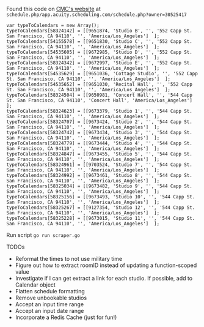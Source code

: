 
Found this code on [CMC's website](https://sfcmc.org/events/event-space-rentals/) at `schedule.php/app.acuity.scheduling.com/schedule.php?owner=30525417`

```
var typeToCalendars = new Array();
typeToCalendars[58324142] = [[9651874, 'Studio B', '', '552 Capp St. San Francisco, CA 94110', '', 'America/Los_Angeles']  ];
typeToCalendars[54155578] = [[9651830, 'Studio C', '', '552 Capp St. San Francisco, CA 94110', '', 'America/Los_Angeles']  ];
typeToCalendars[54535605] = [[9672985, 'Studio D', '', '552 Capp St. San Francisco, CA 94110', '', 'America/Los_Angeles']  ];
typeToCalendars[58324342] = [[9672997, 'Studio E', '', '552 Capp St. San Francisco, CA 94110', '', 'America/Los_Angeles']  ];
typeToCalendars[54535629] = [[9651036, 'Cottage Studio', '', '552 Capp St. San Francisco, CA 94110', '', 'America/Los_Angeles']  ];
typeToCalendars[54535652] = [[9651030, 'Recital Hall', '', '552 Capp St. San Francisco, CA 94110', '', 'America/Los_Angeles']  ];
typeToCalendars[58324504] = [[9650981, 'Concert Hall', '', '544 Capp St. San Francisco, CA 94110', 'Concert Hall', 'America/Los_Angeles']  ];
typeToCalendars[58324623] = [[9673379, 'Studio 1', '', '544 Capp St. San Francisco, CA 94110', '', 'America/Los_Angeles']  ];
typeToCalendars[58324707] = [[9673424, 'Studio 2', '', '544 Capp St. San Francisco, CA 94110', '', 'America/Los_Angeles']  ];
typeToCalendars[58324742] = [[9673434, 'Studio 3', '', '544 Capp St. San Francisco, CA 94110', '', 'America/Los_Angeles']  ];
typeToCalendars[58324779] = [[9673444, 'Studio 4', '', '544 Capp St. San Francisco, CA 94110', '', 'America/Los_Angeles']  ];
typeToCalendars[58324847] = [[9673455, 'Studio 5', '', '544 Capp St. San Francisco, CA 94110', '', 'America/Los_Angeles']  ];
typeToCalendars[58324961] = [[9703524, 'Studio 7', '', '544 Capp St. San Francisco, CA 94110', '', 'America/Los_Angeles']  ];
typeToCalendars[58324992] = [[9673461, 'Studio 8', '', '544 Capp St. San Francisco, CA 94110', '', 'America/Los_Angeles']  ];
typeToCalendars[58325034] = [[9673482, 'Studio 9', '', '544 Capp St. San Francisco, CA 94110', '', 'America/Los_Angeles']  ];
typeToCalendars[58325156] = [[9673493, 'Studio 10', '', '544 Capp St. San Francisco, CA 94110', '', 'America/Los_Angeles']  ];
typeToCalendars[58325267] = [[9127354, 'Studio 12', '', '544 Capp St. San Francisco, CA 94110', '', 'America/Los_Angeles']  ];
typeToCalendars[58325228] = [[9673015, 'Studio 11', '', '544 Capp St. San Francisco, CA 94110', '', 'America/Los_Angeles']  ];
```

Run script
`go run scraper.go`

TODOs
- Reformat the times to not use military time
- Figure out how to extract roomID instead of updating a function-scoped value
- Investigate if I can get extract a link for each studio. If possible, add to Calendar object
- Flatten schedule formatting
- Remove unbookable studios
- Accept an input time range
- Accept an input date range
- Incorporate a Redis Cache (just for fun!)
